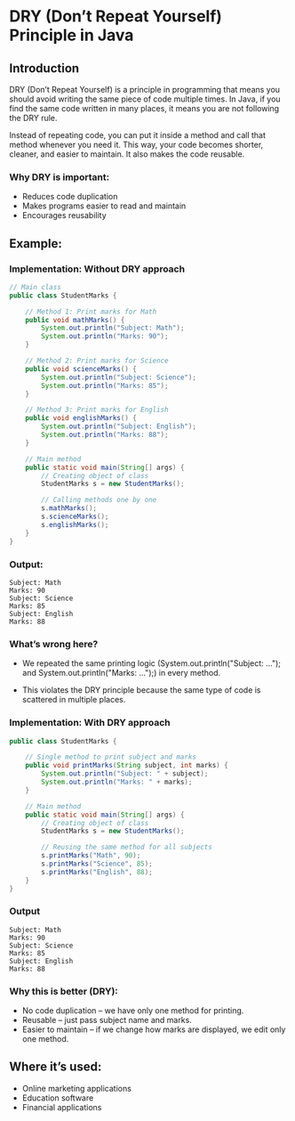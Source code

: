# DRY (Don’t Repeat Yourself) Principle in Java

## Introduction

DRY (Don’t Repeat Yourself) is a principle in programming that means you should avoid writing the same piece of code multiple times. In Java, if you find the same code written in many places, it means you are not following the DRY rule.

Instead of repeating code, you can put it inside a method and call that method whenever you need it. This way, your code becomes shorter, cleaner, and easier to maintain. It also makes the code reusable.

### Why DRY is important:

- Reduces code duplication
- Makes programs easier to read and maintain
- Encourages reusability

## Example:

### Implementation: Without DRY approach

```java
// Main class
public class StudentMarks {

    // Method 1: Print marks for Math
    public void mathMarks() {
        System.out.println("Subject: Math");
        System.out.println("Marks: 90");
    }

    // Method 2: Print marks for Science
    public void scienceMarks() {
        System.out.println("Subject: Science");
        System.out.println("Marks: 85");
    }

    // Method 3: Print marks for English
    public void englishMarks() {
        System.out.println("Subject: English");
        System.out.println("Marks: 88");
    }

    // Main method
    public static void main(String[] args) {
        // Creating object of class
        StudentMarks s = new StudentMarks();

        // Calling methods one by one
        s.mathMarks();
        s.scienceMarks();
        s.englishMarks();
    }
}
```

### Output:
```
Subject: Math
Marks: 90
Subject: Science
Marks: 85
Subject: English
Marks: 88
```

### What’s wrong here?

- We repeated the same printing logic (System.out.println("Subject: ..."); and System.out.println("Marks: ...");) in every method.

- This violates the DRY principle because the same type of code is scattered in multiple places.


### Implementation: With DRY approach

```java
public class StudentMarks {

    // Single method to print subject and marks
    public void printMarks(String subject, int marks) {
        System.out.println("Subject: " + subject);
        System.out.println("Marks: " + marks);
    }

    // Main method
    public static void main(String[] args) {
        // Creating object of class
        StudentMarks s = new StudentMarks();

        // Reusing the same method for all subjects
        s.printMarks("Math", 90);
        s.printMarks("Science", 85);
        s.printMarks("English", 88);
    }
}
```

### Output
```
Subject: Math
Marks: 90
Subject: Science
Marks: 85
Subject: English
Marks: 88
```

### Why this is better (DRY):

- No code duplication – we have only one method for printing.
- Reusable – just pass subject name and marks.
- Easier to maintain – if we change how marks are displayed, we edit only one method.


## Where it’s used:

- Online marketing applications
- Education software
- Financial applications